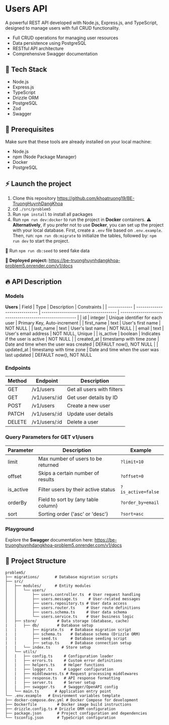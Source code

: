 # Users API

A powerful REST API developed with Node.js, Express.js, and TypeScript, designed to manage users with full CRUD functionality.

- Full CRUD operations for managing user resources
- Data persistence using PostgreSQL
- RESTful API architecture
- Comprehensive Swagger documentation

## 🧩 Tech Stack

- Node.js
- Express.js
- TypeScript
- Drizzle ORM
- PostgreSQL
- Zod
- Swagger

## 🚨 Prerequisites

Make sure that these tools are already installed on your local machine:

- Node.js
- npm (Node Package Manager)
- Docker
- PostgreSQL

## ⚡ Launch the project

1. Clone this repository https://github.com/khoatruong19/BE-TruongHuynhDangKhoa
2. cd `./src/problem5`
3. Run `npm install` to install all packages
4. Run `npm run dev:docker` to run the project in **Docker** containers.
   ⚠️ **Alternatively**, if you prefer not to use **Docker**, you can set up the project with your local database. First, create a `.env` file based on `.env.example`. Then, run:
   `npm run db:migrate` to initialize the tables, followed by:
   `npm run dev` to start the project.

🎯 Run `npm run db:seed` to seed fake data

🚀 **Deployed project:** https://be-truonghuynhdangkhoa-problem5.onrender.com/v1/docs

## 🔥 API Description

### Models

**Users**
| Field | Type | Description | Constraints |
| ------------ | ----------------------------- | ------------------------------------- | -------------------------------------------------------- |
| id | integer | Unique identifier for each user | Primary Key, Auto-increment |
| first_name | text | User's first name | NOT NULL |
| last_name | text | User's last name | NOT NULL |
| email | text | User's email address | NOT NULL, Unique |
| is_active | boolean | Indicates if the user is active | NOT NULL |
| created_at | timestamp with time zone | Date and time when the user was created | DEFAULT now(), NOT NULL |
| updated_at | timestamp with time zone | Date and time when the user was last updated | DEFAULT now(), NOT NULL

### Endpoints

| Method | Endpoint      | Description                |
| ------ | ------------- | -------------------------- |
| GET    | /v1/users     | Get all users with filters |
| GET    | /v1/users/:id | Get user details by ID     |
| POST   | /v1/users     | Create a new user          |
| PATCH  | /v1/users/:id | Update user details        |
| DELETE | /v1/users/:id | Delete a user              |

### Query Parameters for GET v1/users

| Parameter | Description                         | Example            |
| --------- | ----------------------------------- | ------------------ |
| limit     | Max number of users to be returned  | `?limit=10`        |
| offset    | Skips a certain number of results   | `?offset=0`        |
| is_active | Filter users by their active status | `?is_active=false` |
| orderBy   | Field to sort by (any table column) | `?order_by=email`  |
| sort      | Sorting order ('asc' or 'desc')     | `?sort=asc`        |

### Playground

Explore the **Swagger** documentation here: https://be-truonghuynhdangkhoa-problem5.onrender.com/v1/docs

## 🐳 Project Structure

```
problem5/
├── migrations/       # Database migration scripts
├── src/
│   ├── modules/	  # Entity modules
│   │   └── users/
│   │       ├── users.controller.ts  # User request handling
│   │       ├── users.message.ts     # User-related messages
│   │       ├── users.repository.ts # User data access
│   │       ├── users.router.ts     # User route definitions
│   │       ├── users.schema.ts     # User data schema
│   │       └── users.service.ts    # User business logic
│   ├── store/         # Data storage (database, cache)
|	|   ├── db/		   # Database setup
|	|       ├── migrate.ts   # Database migration script
|	|       ├── schema.ts    # Database schema (Drizzle ORM)
|	|       ├── seed.ts      # Database seeding script
|	|       ├── setup.ts     # Database connection setup
|	|   └── index.ts     # Store setup
│   └── utils/
│   |   ├── config.ts     # Configuration loader
│   |   ├── errors.ts     # Custom error definitions
│   |   ├── helpers.ts    # Helper functions
│   |   ├── logger.ts     # Logger configuration
│   |   ├── middlewares.ts # Request processing middlewares
│   |   ├── response.ts   # API response formatting
│   |   ├── server.ts     # Server setup
│   |   ├── swagger.ts    # Swagger/OpenAPI config
│   └── main.ts       # Application entry point
└── .env.example   # Environment variables template
├── docker-compose.dev.yml # Docker Compose for development
├── Dockerfile         # Docker image build instructions
├── drizzle.config.ts # Drizzle ORM configuration
├── package.json       # Project configuration and dependencies
└── tsconfig.json      # TypeScript configuration
```
